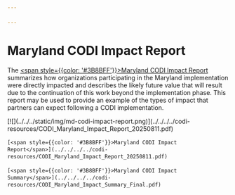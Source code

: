 ```yaml
---

---
```


# Maryland CODI Impact Report


The [<span style={{color: '#3B8BFF'}}>Maryland CODI Impact
Report</span>](../../../../codi-resources/CODI_Maryland_Impact_Report_20250811.pdf)
summarizes how organizations participating in the Maryland implementation were
directly impacted and describes the likely future value that will result due to
the continuation of this work beyond the implementation phase. This report may
be used to provide an example of the types of impact that partners can expect
following a CODI implementation.

<div style={{width: '250px' }}>
    <div style={{border: "2px solid"}}>
    [![](../../../static/img/md-codi-impact-report.png)](../../../../codi-resources/CODI_Maryland_Impact_Report_20250811.pdf)
    </div>

    [<span style={{color: '#3B8BFF'}}>Maryland CODI Impact
    Report</span>](../../../../codi-resources/CODI_Maryland_Impact_Report_20250811.pdf)

    [<span style={{color: '#3B8BFF'}}>Maryland CODI Impact
    Summary</span>](../../../../codi-resources/CODI_Maryland_Impact_Summary_Final.pdf)

</div>
